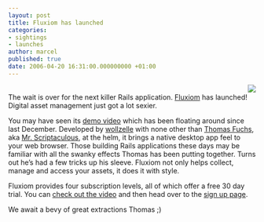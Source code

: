 ```yaml
---
layout: post
title: Fluxiom has launched
categories:
- sightings
- launches
author: marcel
published: true
date: 2006-04-20 16:31:00.000000000 +01:00
---
```

<p><img src="http://blog.fluxiom.com/images/fluxiom-logo-white.gif" style="float: right; padding-left: 5px" /><br />
The wait is over for the next killer Rails application. <a href="http://fluxiom.com">Fluxiom</a> has launched! Digital asset management just got a lot sexier.</p>
<p>You may have seen its <a href="http://fluxiom.com/video">demo video</a> which has been floating around since last December. Developed by <a href="http://www.wollzelle.com/">wollzelle</a> with none other than <a href="http://mir.aculo.us/">Thomas Fuchs</a>, aka <a href="http://script.aculo.us/">Mr. Scriptaculous</a>, at the helm, it brings a native desktop app feel to your web browser. Those building Rails applications these days may be familiar with all the swanky effects Thomas has been putting together. Turns out he&#8217;s had a few tricks up his sleeve. Fluxiom not only helps collect, manage and access your assets, it does it with style.</p>
<p>Fluxiom provides four subscription levels, all of which offer a free 30 day trial. You can <a href="http://fluxiom.com/video">check out the video</a> and then head over to the <a href="http://fluxiom.com/pricing/">sign up page</a>.</p>
<p>We await a bevy of great extractions Thomas ;)</p>